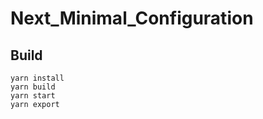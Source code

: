 # Next_Minimal_Configuration


## Build
```
yarn install  
yarn build  
yarn start  
yarn export  
```
